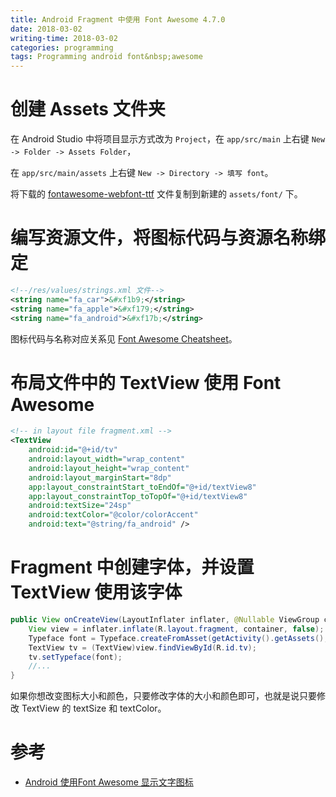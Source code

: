 ```yaml
---
title: Android Fragment 中使用 Font Awesome 4.7.0
date: 2018-03-02
writing-time: 2018-03-02
categories: programming
tags: Programming android font&nbsp;awesome
---
```


# 创建 Assets 文件夹

在 Android Studio 中将项目显示方式改为 `Project`，在 `app/src/main` 上右键 `New -> Folder -> Assets Folder`，

在 `app/src/main/assets` 上右键 `New -> Directory -> 填写 font`。

将下载的 [fontawesome-webfont-ttf](https://fontawesome.com/v4.7.0/) 文件复制到新建的 `assets/font/` 下。


# 编写资源文件，将图标代码与资源名称绑定

```xml
<!--/res/values/strings.xml 文件-->
<string name="fa_car">&#xf1b9;</string>
<string name="fa_apple">&#xf179;</string>
<string name="fa_android">&#xf17b;</string>
```

图标代码与名称对应关系见 [Font Awesome Cheatsheet](https://fontawesome.com/cheatsheet)。


# 布局文件中的 TextView 使用 Font Awesome

```xml
<!-- in layout file fragment.xml -->
<TextView
    android:id="@+id/tv"
    android:layout_width="wrap_content"
    android:layout_height="wrap_content"
    android:layout_marginStart="8dp"
    app:layout_constraintStart_toEndOf="@+id/textView8"
    app:layout_constraintTop_toTopOf="@+id/textView8"
    android:textSize="24sp"
    android:textColor="@color/colorAccent"
    android:text="@string/fa_android" />
```

# Fragment 中创建字体，并设置 TextView 使用该字体

```java
public View onCreateView(LayoutInflater inflater, @Nullable ViewGroup container, @Nullable Bundle savedInstanceState) {
    View view = inflater.inflate(R.layout.fragment, container, false);
    Typeface font = Typeface.createFromAsset(getActivity().getAssets(), "font/fontawesome-webfont.ttf");
    TextView tv = (TextView)view.findViewById(R.id.tv);
    tv.setTypeface(font);
    //...
}
```

如果你想改变图标大小和颜色，只要修改字体的大小和颜色即可，也就是说只要修改 TextView 的 textSize 和 textColor。


# 参考

+ [Android 使用Font Awesome 显示文字图标](https://www.jianshu.com/p/a1ab20158bc0)
